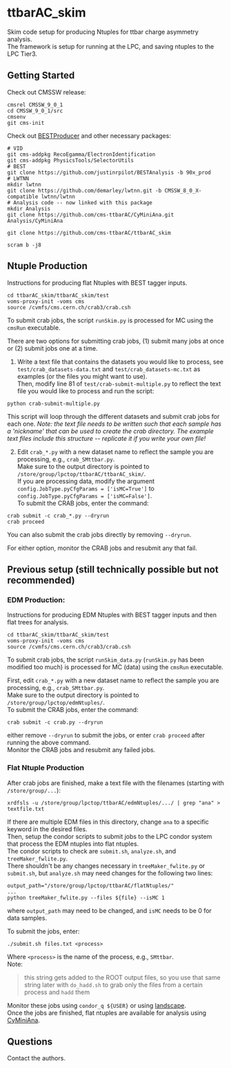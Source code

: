 # ttbarAC_skim

Skim code setup for producing Ntuples for ttbar charge asymmetry analysis.  
The framework is setup for running at the LPC, and saving ntuples to the LPC Tier3.


## Getting Started

Check out CMSSW release:
```
cmsrel CMSSW_9_0_1
cd CMSSW_9_0_1/src
cmsenv
git cms-init
```

Check out [BESTProducer](https://github.com/justinrpilot/BESTAnalysis) and other necessary packages:
```
# VID
git cms-addpkg RecoEgamma/ElectronIdentification
git cms-addpkg PhysicsTools/SelectorUtils
# BEST 
git clone https://github.com/justinrpilot/BESTAnalysis -b 90x_prod
# LWTNN
mkdir lwtnn
git clone https://github.com/demarley/lwtnn.git -b CMSSW_8_0_X-compatible lwtnn/lwtnn
# Analysis code -- now linked with this package
mkdir Analysis
git clone https://github.com/cms-ttbarAC/CyMiniAna.git Analysis/CyMiniAna

git clone https://github.com/cms-ttbarAC/ttbarAC_skim

scram b -j8
```

## Ntuple Production

Instructions for producing flat Ntuples with BEST tagger inputs.

```
cd ttbarAC_skim/ttbarAC_skim/test
voms-proxy-init -voms cms
source /cvmfs/cms.cern.ch/crab3/crab.csh
```

To submit crab jobs, the script `runSkim.py` is processed for MC using the `cmsRun` executable.

There are two options for submitting crab jobs, (1) submit many jobs at once or (2) submit jobs one at a time.

1. Write a text file that contains the datasets you would like to process, see `test/crab_datasets-data.txt` and `test/crab_datasets-mc.txt` as examples (or the files you might want to use).  
Then, modify line 81 of `test/crab-submit-multiple.py` to reflect the text file you would like to process and run the script: 
```
python crab-submit-multiple.py
```
This script will loop through the different datasets and submit crab jobs for each one.
_Note: the text file needs to be written such that each sample has a 'nickname' that can be used to create the crab directory.  The example text files include this structure -- replicate it if you write your own file!_

2. Edit `crab_*.py` with a new dataset name to reflect the sample you are processing, e.g., `crab_SMttbar.py`.  
Make sure to the output directory is pointed to `/store/group/lpctop/ttbarAC/ttbarAC_skim/`.  
If you are processing data, modify the argument `config.JobType.pyCfgParams = ['isMC=True']` to `config.JobType.pyCfgParams = ['isMC=False']`.  
To submit the CRAB jobs, enter the command:
```
crab submit -c crab_*.py --dryrun
crab proceed
```
You can also submit the crab jobs directly by removing `--dryrun`.

For either option, monitor the CRAB jobs and resubmit any that fail.


## Previous setup (still technically possible but not recommended)

### EDM Production:

Instructions for producing EDM Ntuples with BEST tagger inputs and then flat trees for analysis.

```
cd ttbarAC_skim/ttbarAC_skim/test
voms-proxy-init -voms cms
source /cvmfs/cms.cern.ch/crab3/crab.csh
```

To submit crab jobs, the script `runSkim_data.py` (`runSkim.py` has been modified too much) is processed for MC (data) using the `cmsRun` executable.

First, edit `crab_*.py` with a new dataset name to reflect the sample you are processing, e.g., `crab_SMttbar.py`.  
Make sure to the output directory is pointed to `/store/group/lpctop/edmNtuples/`.  
To submit the CRAB jobs, enter the command:
```
crab submit -c crab.py --dryrun
```
either remove `--dryrun` to submit the jobs, or enter `crab proceed` after running the above command.  
Monitor the CRAB jobs and resubmit any failed jobs.


### Flat Ntuple Production

After crab jobs are finished, make a text file with the filenames (starting with `/store/group/...`):

```
xrdfsls -u /store/group/lpctop/ttbarAC/edmNtuples/.../ | grep "ana" > textfile.txt
```
If there are multiple EDM files in this directory, change `ana` to a specific keyword in the desired files.  
Then, setup the condor scripts to submit jobs to the LPC condor system that process the EDM ntuples into flat ntuples.  
The condor scripts to check are `submit.sh`, `analyze.sh`, and `treeMaker_fwlite.py`.  
There shouldn't be any changes necessary in `treeMaker_fwlite.py` or `submit.sh`, but `analyze.sh` may need changes for the following two lines:
```
output_path="/store/group/lpctop/ttbarAC/flatNtuples/"
...
python treeMaker_fwlite.py --files ${file} --isMC 1
```
where `output_path` may need to be changed, and `isMC` needs to be 0 for data samples.  

To submit the jobs, enter:

```
./submit.sh files.txt <process>
```

Where `<process>` is the name of the process, e.g., `SMttbar`.  
Note: 
> this string gets added to the ROOT output files, 
> so you use that same string later with `do_hadd.sh` 
> to grab only the files from a certain process and `hadd` them

Monitor these jobs using `condor_q ${USER}` or using [landscape](https://landscape.fnal.gov/lpc/dashboard/db/lpc-summary?orgId=1).  
Once the jobs are finished, flat ntuples are available for analysis using [CyMiniAna](https://github.com/cms-ttbarAC/CyMiniAna).

## Questions
Contact the authors.

